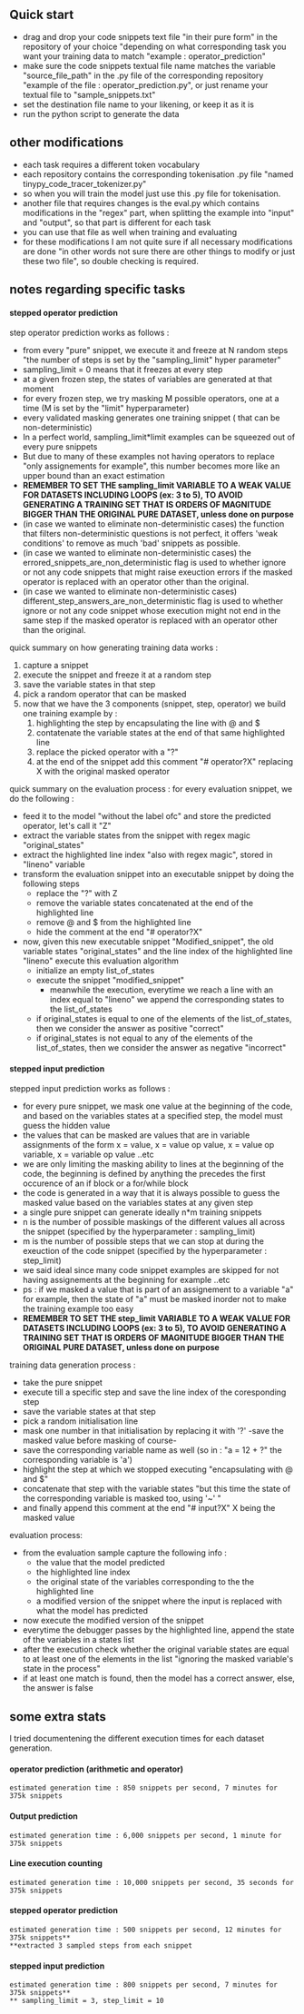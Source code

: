 ## Quick start

- drag and drop your code snippets text file "in their pure form" in the repository of your choice "depending on what corresponding task you want your training data to match "example : operator_prediction"
- make sure the code snippets textual file name matches the variable "source_file_path" in the .py file of the corresponding repository "example of the file : operator_prediction.py", or just rename your textual file to "sample_snippets.txt"
- set the destination file name to your likening, or keep it as it is
- run the python script to generate the data

## other modifications

- each task requires a different token vocabulary
- each repository contains the corresponding tokenisation .py file "named tinypy_code_tracer_tokenizer.py"
- so when you will train the model just use this .py file for tokenisation.
- another file that requires changes is the eval.py which contains modifications in the "regex" part, when splitting the example into "input" and "output", so that part is different for each task
- you can use that file as well when training and evaluating
- for these modifications I am not quite sure if all necessary modifications are done "in other words not sure there are other things to modify or just these two file", so double checking is required.

## notes regarding specific tasks

#### stepped operator prediction

step operator prediction works as follows :
- from every "pure" snippet, we execute it and freeze at N random steps "the number of steps is set by the "sampling_limit" hyper parameter"
- sampling_limit = 0 means that it freezes at every step
- at a given frozen step, the states of variables are generated at that moment
- for every frozen step, we try masking M possible operators, one at a time (M is set by the "limit" hyperparameter)
- every validated masking generates one training snippet ( that can be non-deterministic)
- In a perfect world, sampling_limit*limit examples can be squeezed out of every pure snippets
- But due to many of these examples not having operators to replace "only assignements for example", this number becomes more like an upper bound than an exact estimation
- **REMEMBER TO SET THE sampling_limit VARIABLE TO A WEAK VALUE FOR DATASETS INCLUDING LOOPS (ex: 3 to 5), TO AVOID GENERATING A TRAINING SET THAT IS ORDERS OF MAGNITUDE BIGGER THAN THE ORIGINAL PURE DATASET, unless done on purpose**
- (in case we wanted to eliminate non-deterministic cases) the function that filters non-deterministic questions is not perfect, it offers 'weak conditions' to remove as much 'bad' snippets as possible.
- (in case we wanted to eliminate non-deterministic cases) the errored_snippets_are_non_deterministic flag is used to whether ignore or not any code snippets that might raise exeuction errors if the masked operator is replaced with an operator other than the original.
- (in case we wanted to eliminate non-deterministic cases) different_step_answers_are_non_deterministic flag is used to whether ignore or not any code snippet whose execution might not end in the same step if the masked operator is replaced with an operator other than the original.

quick summary on how generating training data works : 
1. capture a snippet
2. execute the snippet and freeze it at a random step
3. save the variable states in that step
4. pick a random operator that can be masked 
5. now that we have the 3 components (snippet, step, operator) we build one training example by :
	1. highlighting the step by encapsulating the line with @ and $
	2. contatenate the variable states at the end of that same highlighted line
	3. replace the picked operator with a "?"
	4. at the end of the snippet add this comment "# operator?X" replacing X with the original masked operator

quick summary on the evaluation process : 
for every evaluation snippet, we do the following : 
- feed it to the model "without the label ofc" and store the predicted operator, let's call it "Z"
- extract the variable states from the snippet with regex magic "original_states"
- extract the highlighted line index "also with regex magic", stored in "lineno" variable
- transform the evaluation snippet into an executable snippet by doing the following steps
	- replace the "?" with Z
	- remove the variable states concatenated at the end of the highlighted line
	- remove @ and $ from the highlighted line
	- hide the comment at the end "# operator?X"
- now, given this new executable snippet "Modified_snippet", the old variable states "original_states" and the line index of the highlighted line "lineno" execute this evaluation algorithm
	- initialize an empty list_of_states
	- execute the snippet "modified_snippet"
		- meanwhile the execution, everytime we reach a line with an index equal to "lineno" we append the corresponding states to the list_of_states
	- if original_states is equal to one of the elements of the list_of_states, then we consider the answer as positive "correct"
	- if original_states is not equal to any of the elements of the list_of_states, then we consider the answer as negative "incorrect"


#### stepped input prediction

stepped input prediction works as follows :
- for every pure snippet, we mask one value at the beginning of the code, and based on the variables states at a specified step, the model must guess the hidden value
- the values that can be masked are values that are in variable assignments of the form x = value, x = value op value, x = value op variable, x = variable op value ..etc
- we are only limiting the masking ability to lines at the beginning of the code, the beginning is defined by anything the precedes the first occurence of an if block or a for/while block
- the code is generated in a way that it is always possible to guess the masked value based on the variables states at any given step
- a single pure snippet can generate ideally n*m training snippets
- n is the number of possible maskings of the different values all across the snippet (specified by the hyperparameter : sampling_limit)
- m is the number of possible steps that we can stop at during the exeuction of the code snippet (specified by the hyperparameter : step_limit)
- we said ideal since many code snippet examples are skipped for not having assignements at the beginning for example ..etc
- ps : if we masked a value that is part of an assignement to a variable "a" for example, then the state of "a" must be masked inorder not to make the training example too easy
- **REMEMBER TO SET THE step_limit VARIABLE TO A WEAK VALUE FOR DATASETS INCLUDING LOOPS (ex: 3 to 5), TO AVOID GENERATING A TRAINING SET THAT IS ORDERS OF MAGNITUDE BIGGER THAN THE ORIGINAL PURE DATASET, unless done on purpose**

training data generation process : 
- take the pure snippet
- execute till a specific step and save the line index of the coresponding step
- save the variable states at that step
- pick a random initialisation line
- mask one number in that initialisation by replacing it with '?' -save the masked value before masking of course-
- save the corresponding variable name as well (so in : "a = 12 + ?" the corresponding variable is 'a')
- highlight the step at which we stopped executing "encapsulating with @ and $"
- concatenate that step with the variable states "but this time the state of the corresponding variable is masked too, using '~' "
- and finally append this comment at the end "# input?X" X being the masked value

evaluation process: 
- from the evaluation sample capture the following info : 
	- the value that the model predicted
	- the highlighted line index
	- the original state of the variables corresponding to the the highlighted line
	- a modified version of the snippet where the input is replaced with what the model has predicted
- now execute the modified version of the snippet
- everytime the debugger passes by the highlighted line, append the state of the variables in a states list
- after the execution check whether the original variable states are equal to at least one of the elements in the list "ignoring the masked variable's state in the process"
- if at least one match is found, then the model has a correct answer, else, the answer is false

## some extra stats

I tried documentening the different execution times for each dataset generation.

#### operator prediction (arithmetic and operator)

```
estimated generation time : 850 snippets per second, 7 minutes for 375k snippets
```

#### Output prediction

```
estimated generation time : 6,000 snippets per second, 1 minute for 375k snippets
```

#### Line execution counting

```
estimated generation time : 10,000 snippets per second, 35 seconds for 375k snippets
```

#### stepped operator prediction


```
estimated generation time : 500 snippets per second, 12 minutes for 375k snippets**
**extracted 3 sampled steps from each snippet
```

#### stepped input prediction


```
estimated generation time : 800 snippets per second, 7 minutes for 375k snippets**
** sampling_limit = 3, step_limit = 10
```
